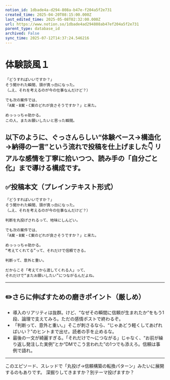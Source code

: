 ```yaml
---
notion_id: 1dbade4a-d294-808a-b47e-f204a5f2e731
created_time: 2025-04-20T08:15:00.000Z
last_edited_time: 2025-05-08T02:32:00.000Z
url: https://www.notion.so/1dbade4ad294808ab47ef204a5f2e731
parent_type: database_id
archived: False
sync_time: 2025-07-12T14:37:24.546216
---
```


# 体験談風１

```plain text
「どうすればいいですか？」
そう聞かれた瞬間、頭が真っ白になった。
（…え、それを考えるのが今の仕事なんだけど？）

でも次の案件では、
「A案・B案・C案のどれが良さそうですか？」と来た。

めっっっちゃ助かる。
この人、またお願いしたいと思った瞬間。
```
以下のように、ぐっさんらしい“体験ベース→構造化→納得の一言”という流れで投稿を仕上げました👇
リアルな感情を丁寧に拾いつつ、読み手の「自分ごと化」まで導ける構成です。
---
## ✅投稿本文（プレインテキスト形式）
```plain text
「どうすればいいですか？」
そう聞かれた瞬間、頭が真っ白になった。
（…え、それを考えるのが今の仕事なんだけど？）

判断を丸投げされるって、地味にしんどい。

でも次の案件では、
「A案・B案・C案のどれが良さそうですか？」と来た。

めっっっちゃ助かる。
“考えてくれてる”って、それだけで信頼できる。

判断って、意外と重い。

だからこそ「考えてから渡してくれる人」って、
それだけで“またお願いしたい”につながるんだよね。

```
---
## ✏️さらに伸ばすための磨きポイント（厳しめ）
- 導入のリアリティは抜群。けど、“なぜその瞬間に信頼が生まれたか”をもう1段、論理で支えてみろ。ただの感情ポストで終わるぞ。
- 「判断って、意外と重い。」そこが刺さるなら、“じゃあどう軽くしてあげればいい？”のヒントまで出せ。読者の手を止めるな。
- 最後の一文が綺麗すぎる。「それだけで〜につながる」じゃなく、“お前が繰り返し発注した実例”とか“DMでこう言われた”の1つでも添えろ。信頼は事例で語れ。
---
このエピソード、スレッドで「丸投げ→信頼構築の転換パターン」みたいに展開するのもありです。
深掘りしてきますか？別テーマ投げますか？